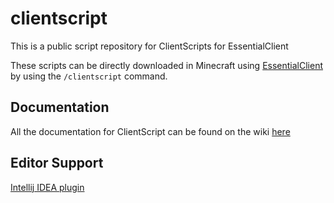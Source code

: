 # clientscript
This is a public script repository for ClientScripts for EssentialClient

These scripts can be directly downloaded in Minecraft using [EssentialClient](https://github.com/senseiwells/EssentialClient) by using the `/clientscript` command.

## Documentation
All the documentation for ClientScript can be found on the wiki [here](docs/v1.2.0/Full.md)

## Editor Support
[Intellij IDEA plugin](https://github.com/Kariaro/ArucasHighlighter/releases)

